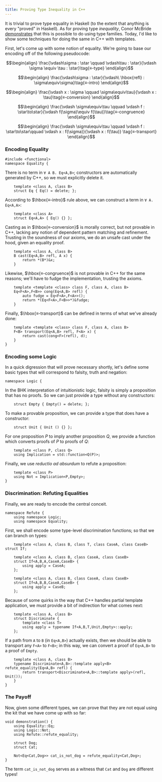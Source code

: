 ```yaml
---
title: Proving Type Inequality in C++
---
```


It is trivial to prove type equality in Haskell (to the extent that
anything is every "proved" in Haskell). As for proving type
_inequality_, Conor McBride
[demonstrates](http://stackoverflow.com/a/14277376/125361) that this is
possible to do using type families. Today, I'd like to show some
techniques for doing the same in C++ with templates.

<!--more-->

First, let's come up with some notion of equality. We're going to base
our encoding off of the following pseudocode:

$$\begin{align}
\frac{\vdash\sigma : \star \qquad \vdash\tau : \star}{\vdash \sigma
\equiv \tau : \star}\tag{≡-type}
\end{align}$$

$$\begin{align}
\frac{\vdash\sigma : \star}{\vdash\ \hbox{refl} :
\sigma\equiv\sigma}\tag{≡-intro}
\end{align}$$

$$\begin{align}
\frac{\vdash x : \sigma \qquad \sigma\equiv\tau}{\vdash x : \tau}\tag{≡-conversion}
\end{align}$$

$$\begin{align}
\frac{\vdash \sigma\equiv\tau \qquad \vdash f : \star\to\star}{\vdash f(\sigma)\equiv f(\tau)}\tag{≡-congruence}
\end{align}$$

$$\begin{align}
\frac{\vdash \sigma\equiv\tau \qquad \vdash f : \star\to\star\qquad
\vdash x : f(\sigma)}{\vdash x : f(\tau)}
\tag{≡-transport}
\end{align}$$


### Encoding Equality

````{.Cpp}
#include <functional>
namespace Equality {
````

There is no term in `∀ A B. Eq<A,B>`; constructors are automatically
generated by C++, so we must explicitly delete it.

````{.Cpp}
    template <class A, class B>
    struct Eq { Eq() = delete; };
````

According to $\hbox{≡-intro}$ rule above, we can construct a term in
`∀ A. Eq<A,A>`:

````{.Cpp}
    template <class A>
    struct Eq<A,A> { Eq() {} };
````

Casting as in $\hbox{≡-conversion}$ is morally correct, but not
provable in C++, lacking any notion of dependent pattern matching and
refinement. Trusting in the soundness of our axioms, we do an unsafe
cast under the hood, given an equality proof.

````{.Cpp}
    template <class A, class B>
    B cast(Eq<A,B> refl, A x) {
        return *(B*)&x;
    }
````

Likewise, $\hbox{≡-congruence}$ is not provable in C++ for the same
reasons; we'll have to fudge the implementation, trusting the axioms.

````{.Cpp}
    template <template <class> class F, class A, class B>
    Eq<F<A>,F<B>> cong(Eq<A,B> refl) {
        auto fudge = Eq<F<A>,F<A>>();
        return *(Eq<F<A>,F<B>>*)&fudge;
    }
````

Finally, $\hbox{≡-transport}$ can be defined in terms of what we've
already done:

````{.Cpp}
    template <template <class> class F, class A, class B>
    F<B> transport(Eq<A,B> refl, F<A> x) {
        return cast(cong<F>(refl), d);
    }
}
````

### Encoding some Logic

In a quick digression that will prove necessary shortly, let's define
some basic types that will correspond to falsity, truth and negation:

````{.Cpp}
namespace Logic {
````

In the BHK interpretation of intuitionistic logic, falsity is simply a
proposition that has no proofs. So we can just provide a type without
any constructors:

````{.Cpp}
    struct Empty { Empty() = delete; };
````

To make a provable proposition, we can provide a type that does have a
constructor:

````{.Cpp}
    struct Unit { Unit () {} };
````

For one proposition $P$ to imply another proposition $Q$, we provide a
function which converts proofs of $P$ to proofs of $Q$:

````{.Cpp}
    template <class P, class Q>
    using Implication = std::function<Q(P)>;
````

Finally, we use *reductio ad absurdum* to refute a proposition:

````{.Cpp}
    template <class P>
    using Not = Implication<P,Empty>;
}
````

### Discrimination: Refuting Equalities

Finally, we are ready to encode the central conceit.

````{.Cpp}
namespace Refute {
    using namespace Logic;
    using namespace Equality;
````

First, we shall encode some type-level discrimination functions; so that
we can branch on types:

````{.Cpp}
    template <class A, class B, class T, class CaseA, class CaseB> struct If;

    template <class A, class B, class CaseA, class CaseB>
    struct If<A,B,A,CaseA,CaseB> {
        using apply = CaseA;
    };

    template <class A, class B, class CaseA, class CaseB>
    struct If<A,B,B,CaseA,CaseB> {
        using apply = CaseB;
    };
````

Because of some quirks in the way that C++ handles partial template
application, we must provide a bit of indirection for what comes next:

````{.Cpp}
    template <class A, class B>
    struct Discriminate {
        template <class T>
        using apply = typename If<A,B,T,Unit,Empty>::apply;
    };
````

If a path from `A` to `B` (in `Eq<A,B>`) actually exists, then we should be able to
transport any `F<A>` to `F<B>`; in this way, we can convert a proof of
`Eq<A,B>` to a proof of `Empty`.

````{.Cpp}
    template <class A, class B>
    typename Discriminate<A,B>::template apply<B> refute_equality(Eq<A,B> refl) {
        return transport<Discriminate<A,B>::template apply>(refl, Unit());
    }
}
````

### The Payoff

Now, given some different types, we can prove that they are not equal
using the kit that we have come up with so far:

````{.Cpp}
void demonstration() {
    using Equality::Eq;
    using Logic::Not;
    using Refute::refute_equality;

    struct Dog;
    struct Cat;

    Not<Eq<Cat,Dog>> cat_is_not_dog = refute_equality<Cat,Dog>;
}
````

The term `cat_is_not_dog` serves as a witness that `Cat` and `Dog` are
different types!
